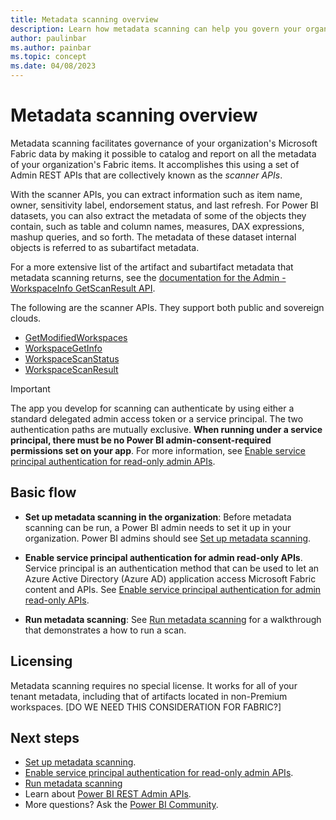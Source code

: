 ```yaml
---
title: Metadata scanning overview
description: Learn how metadata scanning can help you govern your organizations Fabric data.
author: paulinbar
ms.author: painbar
ms.topic: concept
ms.date: 04/08/2023
---
```


# Metadata scanning overview

Metadata scanning facilitates governance of your organization's Microsoft Fabric data by making it possible to catalog and report on all the metadata of your organization's Fabric items. It accomplishes this using a set of Admin REST APIs that are collectively known as the *scanner APIs*.

With the scanner APIs, you can extract information such as item name, owner, sensitivity label, endorsement status, and last refresh. For Power BI datasets, you can also extract the metadata of some of the objects they contain, such as table and column names, measures, DAX expressions, mashup queries, and so forth. The metadata of these dataset internal objects is referred to as subartifact metadata.

For a more extensive list of the artifact and subartifact metadata that metadata scanning returns, see the [documentation for the Admin - WorkspaceInfo GetScanResult API](/rest/api/power-bi/admin/workspace-info-get-scan-result).

The following are the scanner APIs. They support both public and sovereign clouds.

* [GetModifiedWorkspaces](/rest/api/power-bi/admin/workspace-info-get-modified-workspaces)
* [WorkspaceGetInfo](/rest/api/power-bi/admin/workspace-info-post-workspace-info)
* [WorkspaceScanStatus](/rest/api/power-bi/admin/workspace-info-get-scan-status)
* [WorkspaceScanResult](/rest/api/power-bi/admin/workspace-info-get-scan-result)

> [!IMPORTANT]
> The app you develop for scanning can authenticate by using either a standard delegated admin access token or a service principal. The two authentication paths are mutually exclusive. **When running under a service principal, there must be no Power BI admin-consent-required permissions set on your app**. For more information, see [Enable service principal authentication for read-only admin APIs](./metadata-scanning-enable-read-only-apis.md).

## Basic flow

* **Set up metadata scanning in the organization**: Before metadata scanning can be run, a Power BI admin needs to set it up in your organization. Power BI admins should see [Set up metadata scanning](./metadata-scanning-setup.md).

* **Enable service principal authentication for admin read-only APIs**. Service principal is an authentication method that can be used to let an Azure Active Directory (Azure AD) application access Microsoft Fabric content and APIs. See [Enable service principal authentication for admin read-only APIs](./metadata-scanning-enable-read-only-apis.md).

* **Run metadata scanning**: See [Run metadata scanning](./metadata-scanning-run.md) for a walkthrough that demonstrates a how to run a scan.

## Licensing

Metadata scanning requires no special license. It works for all of your tenant metadata, including that of artifacts located in non-Premium workspaces. [DO WE NEED THIS CONSIDERATION FOR FABRIC?]

## Next steps

* [Set up metadata scanning](./metadata-scanning-setup.md).
* [Enable service principal authentication for read-only admin APIs](./metadata-scanning-enable-read-only-apis.md).
* [Run metadata scanning](./metadata-scanning-run.md)
* Learn about [Power BI REST Admin APIs](/rest/api/power-bi/admin).
* More questions? Ask the [Power BI Community](https://community.powerbi.com).